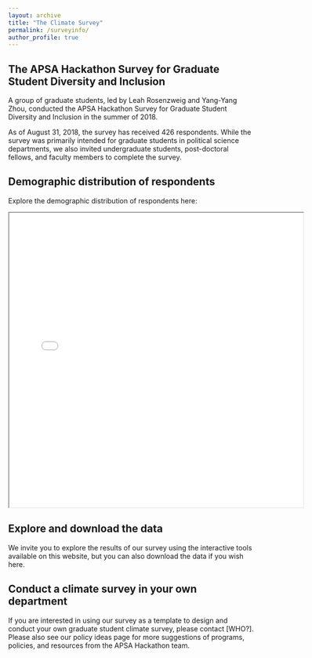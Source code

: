 ```yaml
---
layout: archive
title: "The Climate Survey"
permalink: /surveyinfo/
author_profile: true
---
```


## The APSA Hackathon Survey for Graduate Student Diversity and Inclusion

A group of graduate students, led by Leah Rosenzweig and Yang-Yang Zhou, conducted the APSA Hackathon Survey for Graduate Student Diversity and Inclusion in the summer of 2018. 

As of August 31, 2018, the survey has received 426 respondents. While the survey was primarily intended for graduate students in political science departments, we also invited undergraduate students, post-doctoral fellows, and faculty members to complete the survey.

## Demographic distribution of respondents

Explore the demographic distribution of respondents here:

<iframe src="//s.crunch.io/widget/index.html#/ds/89f5fe4845e3895bfa86d3459d4c7bf8/row/00001b?viz=groupedBarPlot&cp=percent&dp=0&grp=stack" width="600" height="600"></iframe>

## Explore and download the data

We invite you to explore the results of our survey using the interactive tools available on this website, but you can also download the data if you wish here.

## Conduct a climate survey in your own department

If you are interested in using our survey as a template to design and conduct your own graduate student climate survey, please contact [WHO?]. Please also see our policy ideas page for more suggestions of programs, policies, and resources from the APSA Hackathon team.